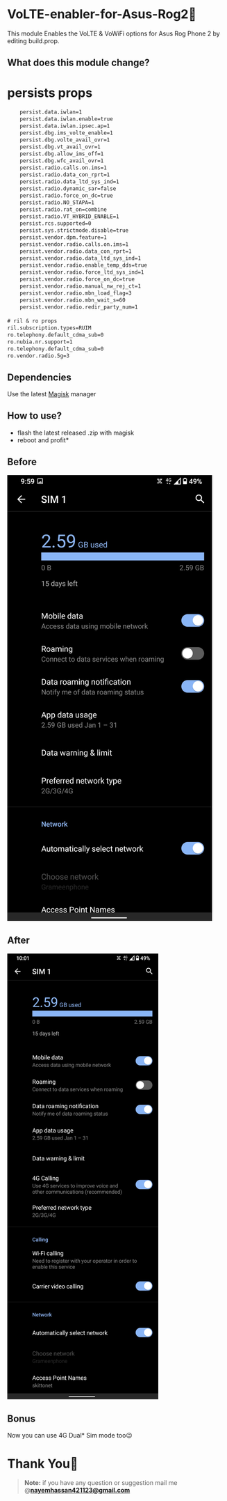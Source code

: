 # VoLTE-enabler-for-Asus-Rog2🍉
This module Enables the VoLTE &amp; VoWiFi options for Asus Rog Phone 2 by editing build.prop.

## What does this module change?
# persists props
        persist.data.iwlan=1
        persist.data.iwlan.enable=true
        persist.data.iwlan.ipsec.ap=1
        persist.dbg.ims_volte_enable=1
        persist.dbg.volte_avail_ovr=1
        persist.dbg.vt_avail_ovr=1
        persist.dbg.allow_ims_off=1
        persist.dbg.wfc_avail_ovr=1
        persist.radio.calls.on.ims=1
        persist.radio.data_con_rprt=1
        persist.radio.data_ltd_sys_ind=1
        persist.radio.dynamic_sar=false
        persist.radio.force_on_dc=true
        persist.radio.NO_STAPA=1
        persist.radio.rat_on=combine
        persist.radio.VT_HYBRID_ENABLE=1
        persist.rcs.supported=0
        persist.sys.strictmode.disable=true
        persist.vendor.dpm.feature=1
        persist.vendor.radio.calls.on.ims=1
        persist.vendor.radio.data_con_rprt=1
        persist.vendor.radio.data_ltd_sys_ind=1
        persist.vendor.radio.enable_temp_dds=true
        persist.vendor.radio.force_ltd_sys_ind=1
        persist.vendor.radio.force_on_dc=true
        persist.vendor.radio.manual_nw_rej_ct=1
        persist.vendor.radio.mbn_load_flag=3
        persist.vendor.radio.mbn_wait_s=60
        persist.vendor.radio.redir_party_num=1

    # ril & ro props
    ril.subscription.types=RUIM
    ro.telephony.default_cdma_sub=0
    ro.nubia.nr.support=1 
    ro.telephony.default_cdma_sub=0 
    ro.vendor.radio.5g=3
    
## Dependencies
Use the latest [Magisk](https://magiskmanager.com/) manager

## How to use?
 - flash the latest released .zip with magisk
 - reboot and profit*

## Before 
![](https://github.com/Nayemhasan/VoLTE-enabler-for-Asus-Rog2/blob/main/pics/before.jpg)

## After
![](https://github.com/Nayemhasan/VoLTE-enabler-for-Asus-Rog2/blob/main/pics/after.jpg)

## Bonus
Now you can use 4G Dual* Sim mode too😉

# Thank You🍉
> **Note:** if you have any question or suggestion mail me @**nayemhassan421123@gmail.com** 
